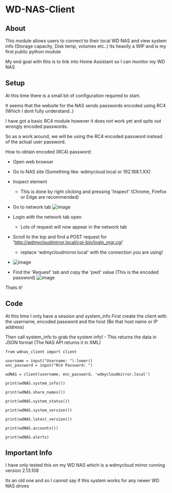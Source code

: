 # WD-NAS-Client

## About
This module allows users to connect to their local WD NAS and view system info (Storage capacity, Disk temp, volumes etc..)
Its heavily a WIP and is my first public python module

My end goal with this is to link into Home Assistant so I can monitor my WD NAS


## Setup
At this time there is a small bit of configuration required to start.

It seems that the website for the NAS sends passwords encoded using RC4 (Which I dont fully understand..)

I have got a basic RC4 module however it does not work yet and spits out wrongly encoded passwords.

So as a work around, we will be using the RC4 encoded password instead of the actual user password.

How to obtain encoded (RC4) password:
- Open web browser
- Go to NAS site (Something like: wdmycloud.local or 192.168.1.XX)
- Inspect element
  - This is done by right clicking and pressing 'Inspect' (Chrome, Firefox or Edge are recommended)
- Go to network tab
![image](https://github.com/user-attachments/assets/404196e0-e09d-48f5-84ef-e49552d3d0ec)

- Login with the network tab open
  - Lots of request will now appear in the network tab
- Scroll to the top and find a POST request for 'http://wdmycloudmirror.local/cgi-bin/login_mgr.cgi'
  - replace 'wdmycloudmirror.local' with the connection you are using!
- ![image](https://github.com/user-attachments/assets/a766a4e0-a5a9-4c53-8a20-4744bc3e977a)
- Find the 'Request' tab and copy the 'pwd' value (This is the encoded password)
 ![image](https://github.com/user-attachments/assets/5530a1dd-ced3-4dd8-8894-9260fc9dce11)


Thats it!

## Code

At this time I only have a session and system_info
First create the client with the username, encoded password and the host (Be that host name or IP address)

Then call system_info to grab the system info! - This returns the data in JSON format (The NAS API returns it in XML)
```
from wdnas_client import client

username = input("Username: ").lower()
enc_password = input("RC4 Password: ")

wdNAS = client(username, enc_password, 'wdmycloudmirror.local')

print(wdNAS.system_info())

print(wdNAS.share_names())

print(wdNAS.system_status())

print(wdNAS.system_version())

print(wdNAS.latest_version())

print(wdNAS.accounts())

print(wdNAS.alerts)
```

## Important Info

I have only tested this on my WD NAS which is a wdmycloud mirror running version 2.13.108

Its an old one and so I cannot say if this system works for any newer WD NAS drives
